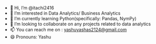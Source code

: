 - 👋 Hi, I’m @itachi2416
- 👀 I’m interested in Data Analytics/ Business Analytics
- 🌱 I’m currently learning Python(specifically: Pandas, NymPy)
- 💞️ I’m looking to collaborate on any projects related to data analytics
- 📫 You can reach me on : yashuyashas2124@gmail.com
- 😄 Pronouns: Yashu


<!---
itachi2416/itachi2416 is a ✨ special ✨ repository because its `README.md` (this file) appears on your GitHub profile.
You can click the Preview link to take a look at your changes.
--->
